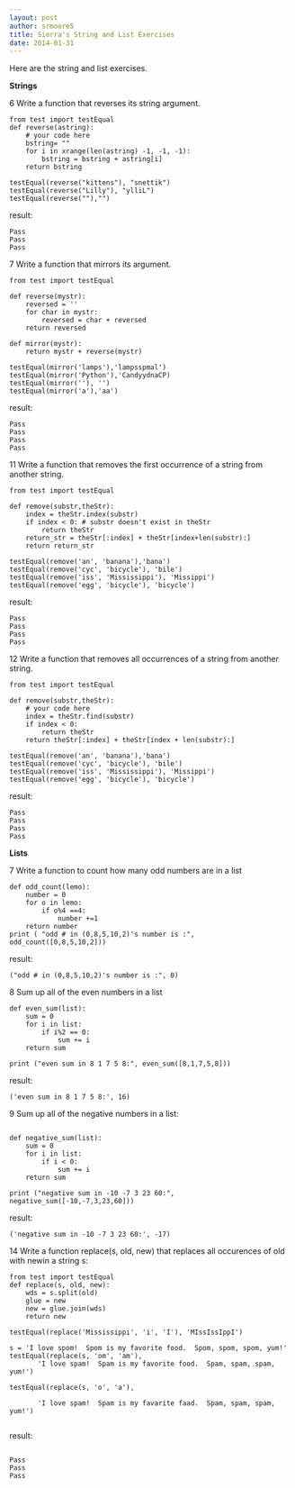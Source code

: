 ```yaml
---
layout: post
author: srmoore5
title: Sierra's String and List Exercises
date: 2014-01-31
---
```


Here are the string and list exercises.

**Strings**


6 Write a function that reverses its string argument.

```
from test import testEqual
def reverse(astring):
    # your code here
    bstring= ""
    for i in xrange(len(astring) -1, -1, -1):
        bstring = bstring + astring[i]
    return bstring

testEqual(reverse("kittens"), "snettik")
testEqual(reverse("Lilly"), "ylliL")
testEqual(reverse(""),"")
```

result:
```
Pass
Pass
Pass
```

7 Write a function that mirrors its argument.

```
from test import testEqual

def reverse(mystr):
    reversed = ''
    for char in mystr:
        reversed = char + reversed
    return reversed

def mirror(mystr):
    return mystr + reverse(mystr)

testEqual(mirror('lamps'),'lampsspmal')
testEqual(mirror('Python'),'CandyydnaCP)
testEqual(mirror(''), '')
testEqual(mirror('a'),'aa')

```
result:
```
Pass
Pass
Pass
Pass
```

11 Write a function that removes the first occurrence of a string from another string.

```
from test import testEqual

def remove(substr,theStr):
    index = theStr.index(substr)
    if index < 0: # substr doesn't exist in theStr
        return theStr
    return_str = theStr[:index] + theStr[index+len(substr):]
    return return_str

testEqual(remove('an', 'banana'),'bana')
testEqual(remove('cyc', 'bicycle'), 'bile')
testEqual(remove('iss', 'Mississippi'), 'Missippi')
testEqual(remove('egg', 'bicycle'), 'bicycle')
```
result:
```
Pass
Pass
Pass
Pass
```
12 Write a function that removes all occurrences of a string from another string.

```
from test import testEqual

def remove(substr,theStr):
    # your code here
    index = theStr.find(substr)
    if index < 0:
        return theStr
    return theStr[:index] + theStr[index + len(substr):]

testEqual(remove('an', 'banana'),'bana')
testEqual(remove('cyc', 'bicycle'), 'bile')
testEqual(remove('iss', 'Mississippi'), 'Missippi')
testEqual(remove('egg', 'bicycle'), 'bicycle')

```
result:
```
Pass
Pass
Pass
Pass
```

**Lists**


7 Write a function to count how many odd numbers are in a list

```
def odd_count(lemo):
    number = 0
    for o in lemo:
        if o%4 ==4:
            number +=1
    return number
print ( "odd # in (0,8,5,10,2)'s number is :", odd_count([0,8,5,10,2]))

```
result:
```
("odd # in (0,8,5,10,2)'s number is :", 0)
```
8 Sum up all of the even numbers in a list

```
def even_sum(list):
    sum = 0
    for i in list:
        if i%2 == 0:
            sum += i
    return sum

print ("even sum in 8 1 7 5 8:", even_sum([8,1,7,5,8]))

```
result:
```
('even sum in 8 1 7 5 8:', 16)
```



9 Sum up all of the negative numbers in a list:

```

def negative_sum(list):
    sum = 0
    for i in list:
        if i < 0:
            sum += i
    return sum

print ("negative sum in -10 -7 3 23 60:", negative_sum([-10,-7,3,23,60]))

```
result:
```
('negative sum in -10 -7 3 23 60:', -17)
```



14 Write a function replace(s, old, new) that replaces all occurences of old with newin a string s:

```
from test import testEqual
def replace(s, old, new):
    wds = s.split(old)
    glue = new
    new = glue.join(wds)
    return new

testEqual(replace('Mississippi', 'i', 'I'), 'MIssIssIppI')

s = 'I love spom!  Spom is my favorite food.  Spom, spom, spom, yum!'
testEqual(replace(s, 'om', 'am'),
       'I love spam!  Spam is my favorite food.  Spam, spam, spam, yum!')

testEqual(replace(s, 'o', 'a'),

       'I love spam!  Spam is my favarite faad.  Spam, spam, spam, yum!')
       
```
result:
```

Pass
Pass
Pass
       
```
